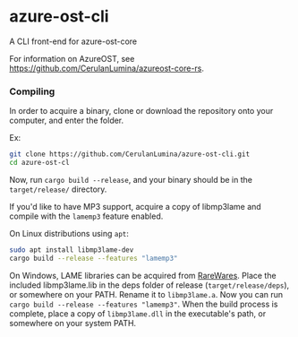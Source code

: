 # azure-ost-cli
A CLI front-end for azure-ost-core

For information on AzureOST, see https://github.com/CerulanLumina/azureost-core-rs.

### Compiling
In order to acquire a binary, clone or download the repository onto your
computer, and enter the folder.

Ex:
```sh
git clone https://github.com/CerulanLumina/azure-ost-cli.git
cd azure-ost-cl
```
Now, run `cargo build --release`, and your binary should be in the
`target/release/` directory.

If you'd like to have MP3 support, acquire a copy of libmp3lame and compile with
the `lamemp3` feature enabled.

On Linux distributions using `apt`:
```sh
sudo apt install libmp3lame-dev
cargo build --release --features "lamemp3"
```
On Windows, LAME libraries can be acquired from 
[RareWares](http://www.rarewares.org/mp3-lame-libraries.php). Place the included
libmp3lame.lib in the deps folder of release (`target/release/deps`), or
somewhere on your PATH. Rename it to `libmp3lame.a`. Now you can run
`cargo build --release --features "lamemp3"`. When the build process is complete,
place a copy of `libmp3lame.dll` in the executable's path, or somewhere on your
system PATH.
